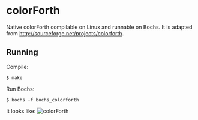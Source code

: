 # colorForth
Native colorForth compilable on Linux and runnable on Bochs.
It is adapted from http://sourceforge.net/projects/colorforth.

Running
-------

Compile:

	$ make

Run Bochs:

	$ bochs -f bochs_colorforth


It looks like:
![colorForth](http://narke.free.fr/Computer/colorforth.png)
